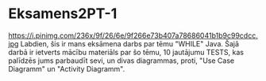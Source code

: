 # Eksamens2PT-1
https://i.pinimg.com/236x/9f/26/6e/9f266e73b407a78686041b1b9c99cdcc.jpg
Labdien, šis ir mans eksāmena darbs par tēmu "WHILE" Java. 
Šajā darbā ir ietverts mācību materiāls par šo tēmu, 10 jautājumu TESTS, kas palīdzēs jums parbaudīt sevi,
un divas diagrammas, proti, "Use Case Diagramm" un "Activity Diagramm".
